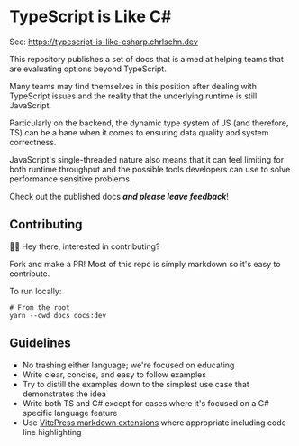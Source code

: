 # TypeScript is Like C#

See: https://typescript-is-like-csharp.chrlschn.dev

This repository publishes a set of docs that is aimed at helping teams that are evaluating options beyond TypeScript.

Many teams may find themselves in this position after dealing with TypeScript issues and the reality that the underlying runtime is still JavaScript.

Particularly on the backend, the dynamic type system of JS (and therefore, TS) can be a bane when it comes to ensuring data quality and system correctness.

JavaScript's single-threaded nature also means that it can feel limiting for both runtime throughput and the possible tools developers can use to solve performance sensitive problems.

Check out the published docs ***and please leave feedback***!

## Contributing

👋🏼 Hey there, interested in contributing?

Fork and make a PR!  Most of this repo is simply markdown so it's easy to contribute.

To run locally:

```shell
# From the root
yarn --cwd docs docs:dev
```

## Guidelines

- No trashing either language; we're focused on educating
- Write clear, concise, and easy to follow examples
- Try to distill the examples down to the simplest use case that demonstrates the idea
- Write both TS and C# except for cases where it's focused on a C# specific language feature
- Use [VitePress markdown extensions](https://vitepress.dev/guide/markdown) where appropriate including code line highlighting
